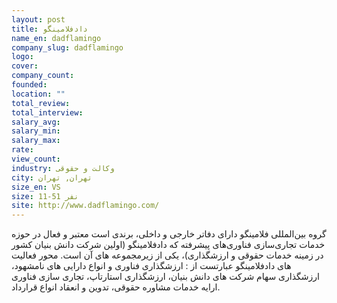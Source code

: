 ```yaml
---
layout: post
title: دادفلامینگو
name_en: dadflamingo
company_slug: dadflamingo
logo: 
cover: 
company_count:
founded:
location: ""
total_review: 
total_interview: 
salary_avg: 
salary_min: 
salary_max: 
rate: 
view_count: 
industry: وکالت و حقوقی
city: تهران, تهران
size_en: VS
size: 11-51 نفر
site: http://www.dadflamingo.com/
---
```


گروه بین‌المللی فلامینگو دارای دفاتر خارجی و داخلی، برندی است معتبر و فعال در حوزه خدمات تجاری‌سازی فناوری‌های پیشرفته که دادفلامینگو (اولین شرکت دانش بنیان کشور در زمینه خدمات حقوقی و ارزشگذاری)، یکی از زیرمجموعه های آن است. محور فعالیت های دادفلامینگو عبارتست از :
ارزشگذاری فناوری و انواع دارایی های نامشهود، ارزشگذاری سهام شرکت های دانش بنیان، ارزشگذاری استارتاپ، تجاری سازی فناوری
ارایه خدمات مشاوره حقوقی، تدوین و انعقاد انواع قرارداد.
